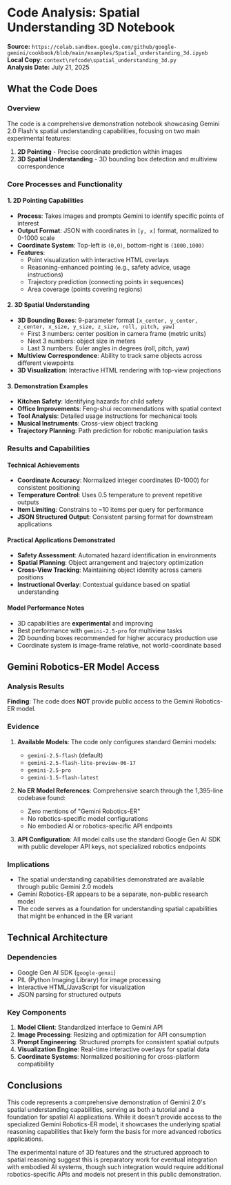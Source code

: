 # Code Analysis: Spatial Understanding 3D Notebook

**Source:** `https://colab.sandbox.google.com/github/google-gemini/cookbook/blob/main/examples/Spatial_understanding_3d.ipynb`  
**Local Copy:** `context\refcode\spatial_understanding_3d.py`  
**Analysis Date:** July 21, 2025

## What the Code Does

### Overview
The code is a comprehensive demonstration notebook showcasing Gemini 2.0 Flash's spatial understanding capabilities, focusing on two main experimental features:
1. **2D Pointing** - Precise coordinate prediction within images
2. **3D Spatial Understanding** - 3D bounding box detection and multiview correspondence

### Core Processes and Functionality

#### 1. 2D Pointing Capabilities
- **Process**: Takes images and prompts Gemini to identify specific points of interest
- **Output Format**: JSON with coordinates in `[y, x]` format, normalized to 0-1000 scale
- **Coordinate System**: Top-left is `(0,0)`, bottom-right is `(1000,1000)`
- **Features**:
  - Point visualization with interactive HTML overlays
  - Reasoning-enhanced pointing (e.g., safety advice, usage instructions)
  - Trajectory prediction (connecting points in sequences)
  - Area coverage (points covering regions)

#### 2. 3D Spatial Understanding
- **3D Bounding Boxes**: 9-parameter format `[x_center, y_center, z_center, x_size, y_size, z_size, roll, pitch, yaw]`
  - First 3 numbers: center position in camera frame (metric units)
  - Next 3 numbers: object size in meters
  - Last 3 numbers: Euler angles in degrees (roll, pitch, yaw)
- **Multiview Correspondence**: Ability to track same objects across different viewpoints
- **3D Visualization**: Interactive HTML rendering with top-view projections

#### 3. Demonstration Examples
- **Kitchen Safety**: Identifying hazards for child safety
- **Office Improvements**: Feng-shui recommendations with spatial context
- **Tool Analysis**: Detailed usage instructions for mechanical tools
- **Musical Instruments**: Cross-view object tracking
- **Trajectory Planning**: Path prediction for robotic manipulation tasks

### Results and Capabilities

#### Technical Achievements
- **Coordinate Accuracy**: Normalized integer coordinates (0-1000) for consistent positioning
- **Temperature Control**: Uses 0.5 temperature to prevent repetitive outputs
- **Item Limiting**: Constrains to ~10 items per query for performance
- **JSON Structured Output**: Consistent parsing format for downstream applications

#### Practical Applications Demonstrated
- **Safety Assessment**: Automated hazard identification in environments
- **Spatial Planning**: Object arrangement and trajectory optimization
- **Cross-View Tracking**: Maintaining object identity across camera positions
- **Instructional Overlay**: Contextual guidance based on spatial understanding

#### Model Performance Notes
- 3D capabilities are **experimental** and improving
- Best performance with `gemini-2.5-pro` for multiview tasks
- 2D bounding boxes recommended for higher accuracy production use
- Coordinate system is image-frame relative, not world-coordinate based

## Gemini Robotics-ER Model Access

### Analysis Results
**Finding**: The code does **NOT** provide public access to the Gemini Robotics-ER model.

### Evidence
1. **Available Models**: The code only configures standard Gemini models:
   - `gemini-2.5-flash` (default)
   - `gemini-2.5-flash-lite-preview-06-17`
   - `gemini-2.5-pro`
   - `gemini-1.5-flash-latest`

2. **No ER Model References**: Comprehensive search through the 1,395-line codebase found:
   - Zero mentions of "Gemini Robotics-ER"
   - No robotics-specific model configurations
   - No embodied AI or robotics-specific API endpoints

3. **API Configuration**: All model calls use the standard Google Gen AI SDK with public developer API keys, not specialized robotics endpoints

### Implications
- The spatial understanding capabilities demonstrated are available through public Gemini 2.0 models
- Gemini Robotics-ER appears to be a separate, non-public research model
- The code serves as a foundation for understanding spatial capabilities that might be enhanced in the ER variant

## Technical Architecture

### Dependencies
- Google Gen AI SDK (`google-genai`)
- PIL (Python Imaging Library) for image processing
- Interactive HTML/JavaScript for visualization
- JSON parsing for structured outputs

### Key Components
1. **Model Client**: Standardized interface to Gemini API
2. **Image Processing**: Resizing and optimization for API consumption
3. **Prompt Engineering**: Structured prompts for consistent spatial outputs
4. **Visualization Engine**: Real-time interactive overlays for spatial data
5. **Coordinate Systems**: Normalized positioning for cross-platform compatibility

## Conclusions

This code represents a comprehensive demonstration of Gemini 2.0's spatial understanding capabilities, serving as both a tutorial and a foundation for spatial AI applications. While it doesn't provide access to the specialized Gemini Robotics-ER model, it showcases the underlying spatial reasoning capabilities that likely form the basis for more advanced robotics applications.

The experimental nature of 3D features and the structured approach to spatial reasoning suggest this is preparatory work for eventual integration with embodied AI systems, though such integration would require additional robotics-specific APIs and models not present in this public demonstration.
